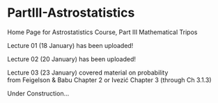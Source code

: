 # PartIII-Astrostatistics
Home Page for Astrostatistics Course, Part III Mathematical Tripos

Lecture 01 (18 January) has been uploaded!

Lecture 02 (20 January) has been uploaded!

Lecture 03 (23 January) covered material on probability  
from Feigelson & Babu Chapter 2 or Ivezić Chapter 3 (through Ch 3.1.3)

Under Construction...
